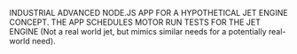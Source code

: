 INDUSTRIAL ADVANCED NODE.JS APP FOR A HYPOTHETICAL JET ENGINE CONCEPT.
THE APP SCHEDULES MOTOR RUN TESTS FOR THE JET ENGINE (Not a real world jet, but mimics similar needs for a potentially real-world need).
